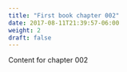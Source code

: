 ```yaml
---
title: "First book chapter 002"
date: 2017-08-11T21:39:57-06:00
weight: 2
draft: false
---
```

Content for chapter 002
